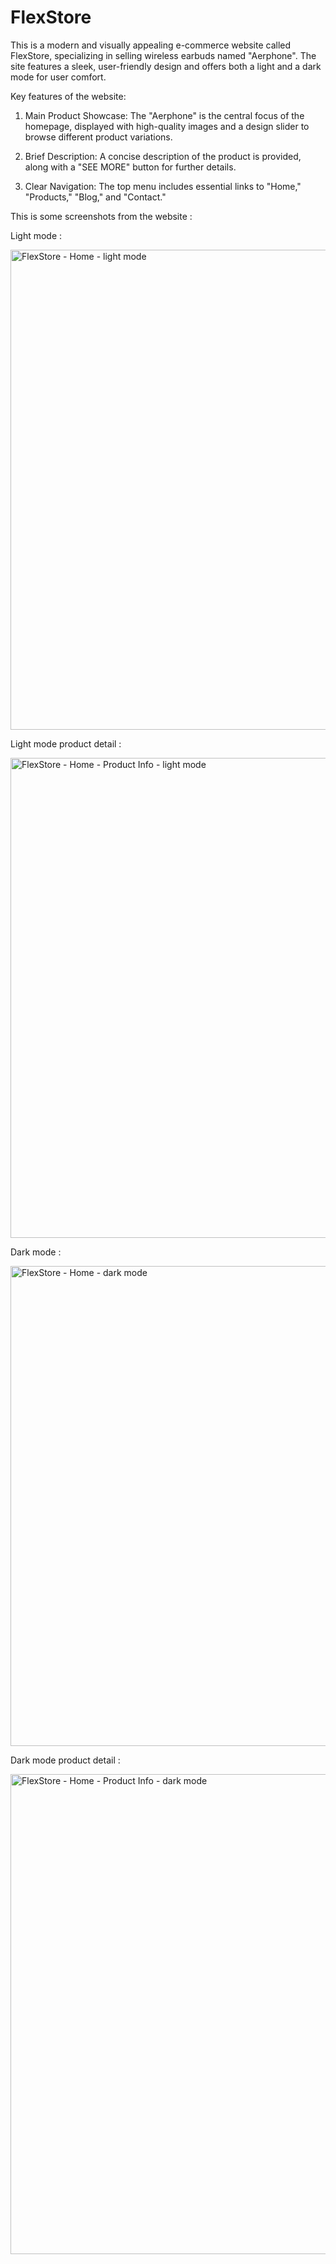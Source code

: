 # FlexStore
This is a modern and visually appealing e-commerce website called FlexStore, specializing in selling wireless earbuds named "Aerphone". The site features a sleek, user-friendly design and offers both a light and a dark mode for user comfort.

Key features of the website:

 1. Main Product Showcase: The "Aerphone" is the central focus of the homepage, displayed with high-quality images and a design slider to browse different product variations.

 2. Brief Description: A concise description of the product is provided, along with a "SEE MORE" button for further details.

 3. Clear Navigation: The top menu includes essential links to "Home," "Products," "Blog," and "Contact."


This is some screenshots from the website : 

Light mode : 

<img width="1366" height="768" alt="FlexStore - Home  - light mode" src="https://github.com/user-attachments/assets/8450aa94-1153-4323-8158-f8677bc32db8" />

Light mode product detail : 

<img width="1366" height="768" alt="FlexStore - Home  - Product Info - light mode" src="https://github.com/user-attachments/assets/9c1cd0b0-7ac0-472c-94a6-d9f07178c8a6" />

Dark mode : 

<img width="1366" height="768" alt="FlexStore - Home  - dark mode" src="https://github.com/user-attachments/assets/4dad7e07-c404-418e-99cb-9acd12151908" />

Dark mode product detail : 

<img width="1366" height="768" alt="FlexStore - Home  - Product Info - dark mode" src="https://github.com/user-attachments/assets/eab177bc-fef7-41e4-8220-2e2d9605199d" />

